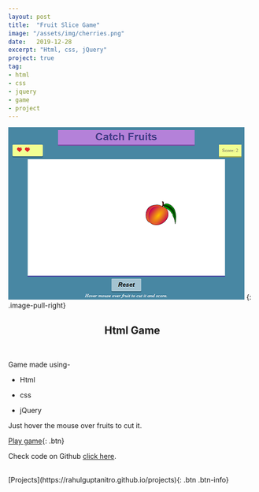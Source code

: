 ```yaml
---
layout: post
title:  "Fruit Slice Game"
image: "/assets/img/cherries.png"
date:   2019-12-28
excerpt: "Html, css, jQuery"
project: true
tag:
- html
- css
- jquery
- game
- project
---
```


![project 4](/assets/img/FruitGame.png)
{: .image-pull-right}

<center><h2>Html Game</h2></center>

<br/>  

Game made using-

* Html

* css

* jQuery

Just hover the mouse over fruits to cut it.

[Play game](https://rahulguptanitro.github.io/FruitSliceGame/){: .btn}

Check code on Github [click here](https://github.com/RahulGuptaNitro/FruitSliceGame).
 
<br/>
[Projects](https://rahulguptanitro.github.io/projects){: .btn .btn-info}
